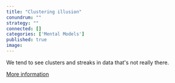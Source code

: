 ```yaml
---
title: "Clustering illusion"
conundrum: ""
strategy: ""
connected: []
categories: ['Mental Models']
published: true
image: 
---
```


We tend to see clusters and streaks in data that's not really there.

[More information](https://en.wikipedia.org/wiki/Clustering_illusion)


